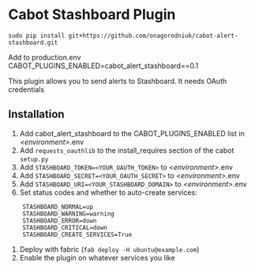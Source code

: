 Cabot Stashboard Plugin
=====

`sudo pip install git+https://github.com/onagorodniuk/cabot-alert-stashboard.git`

Add to production.env CABOT_PLUGINS_ENABLED=cabot_alert_stashboard==0.1

This plugin allows you to send alerts to Stashboard. It needs OAuth credentials

Installation
----
1. Add cabot_alert_stashboard to the CABOT_PLUGINS_ENABLED list in *\<environment\>*.env
1. Add `requests_oauthlib` to the install_requires section of the cabot `setup.py`
1. Add `STASHBOARD_TOKEN=<YOUR_OAUTH_TOKEN>` to *\<environment\>*.env
1. Add `STASHBOARD_SECRET=<YOUR_OAUTH_SECRET>` to *\<environment\>*.env
1. Add `STASHBOARD_URI=<YOUR_STASHBOARD_DOMAIN>` to *\<environment\>*.env
1. Set status codes and whether to auto-create services:
```
    STASHBOARD_NORMAL=up
    STASHBOARD_WARNING=warning
    STASHBOARD_ERROR=down
    STASHBOARD_CRITICAL=down
    STASHBOARD_CREATE_SERVICES=True
```
1. Deploy with fabric (`fab deploy -H ubuntu@example.com`)
1. Enable the plugin on whatever services you like
